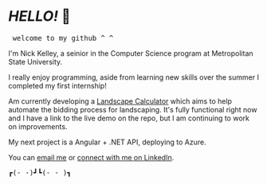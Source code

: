 # *HELLO!* 👋
<pre> welcome to my github ^_^ </pre>

I'm Nick Kelley, a seinior in the Computer Science program at Metropolitan State University. 

I really enjoy programming, aside from learning new skills over the summer I completed my first internship!

Am currently developing a [Landscape Calculator](https://github.com/nksz6/Landscape-Calculator) which aims to help automate the bidding process for landscaping.
It's fully functional right now and I have a link to the live demo on the repo, but I am continuing to work on improvements. 

My next project is a Angular + .NET API, deploying to Azure. 

You can [email me](mailto:kelley.nicholas@outlook.com)
or [connect with me on LinkedIn](https://www.linkedin.com/in/kelleynick/).

<pre>┏(-_-)┛┗(-_- )┓</pre>


<!--
**nksz6/nksz6* is a ✨ _special_ ✨ repository because its `README.md` (this file) appears on your GitHub profile.

Here are some ideas to get you started:

- 🔭 I’m currently working on ...
- 🌱 I’m currently learning ...
- 👯 I’m looking to collaborate on ...
- 🤔 I’m looking for help with ...
- 💬 Ask me about ...
- 📫 How to reach me: ...
- 😄 Pronouns: ...
- ⚡ Fun fact: ...
-->
              
